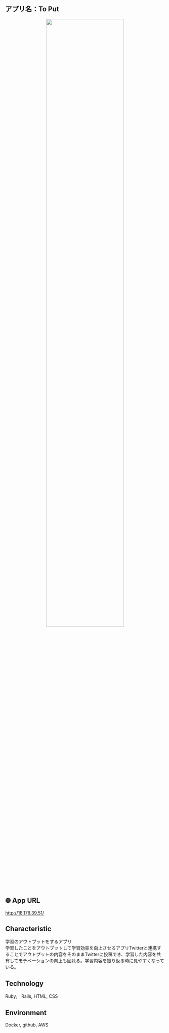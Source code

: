 ## アプリ名：To Put
<p align="center">
<img src="https://i.gyazo.com/34fc732e342b0a0a7421a0afc7ab4e89.png" width=70%>  
</p>

## 🌐 App URL
http://18.178.39.51/

## Characteristic
学習のアウトプットをするアプリ<br>
学習したことをアウトプットして学習効率を向上させるアプリTwitterと連携することでアウトプットの内容をそのままTwitterに投稿でき、学習した内容を共有してモチベーションの向上も図れる。学習内容を振り返る時に見やすくなっている。

## Technology
Ruby,　Rails, HTML, CSS

## Environment
Docker, github, AWS






